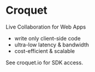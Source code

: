 # Croquet

Live Collaboration for Web Apps
* write only client-side code
* ultra-low latency & bandwidth
* cost-efficient & scalable

See croquet.io for SDK access.
